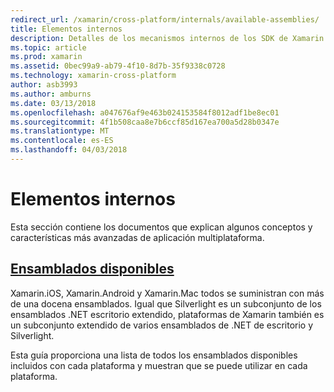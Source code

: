 ```yaml
---
redirect_url: /xamarin/cross-platform/internals/available-assemblies/
title: Elementos internos
description: Detalles de los mecanismos internos de los SDK de Xamarin.
ms.topic: article
ms.prod: xamarin
ms.assetid: 0bec99a9-ab79-4f10-8d7b-35f9338c0728
ms.technology: xamarin-cross-platform
author: asb3993
ms.author: amburns
ms.date: 03/13/2018
ms.openlocfilehash: a047676af9e463b024153584f8012adf1be8ec01
ms.sourcegitcommit: 4f1b508caa8e7b6ccf85d167ea700a5d28b0347e
ms.translationtype: MT
ms.contentlocale: es-ES
ms.lasthandoff: 04/03/2018
---
```

# <a name="internals"></a>Elementos internos

Esta sección contiene los documentos que explican algunos conceptos y características más avanzadas de aplicación multiplataforma.


## <a name="available-assembliescross-platforminternalsavailable-assembliesmd"></a>[Ensamblados disponibles](~/cross-platform/internals/available-assemblies.md)

Xamarin.iOS, Xamarin.Android y Xamarin.Mac todos se suministran con más de una docena ensamblados. Igual que Silverlight es un subconjunto de los ensamblados .NET escritorio extendido, plataformas de Xamarin también es un subconjunto extendido de varios ensamblados de .NET de escritorio y Silverlight.

Esta guía proporciona una lista de todos los ensamblados disponibles incluidos con cada plataforma y muestran que se puede utilizar en cada plataforma.



